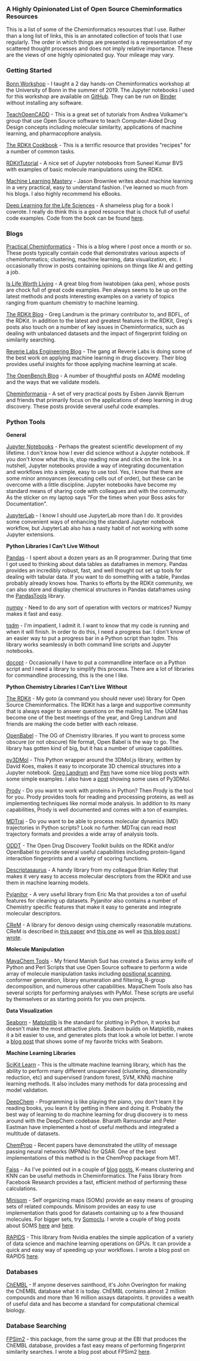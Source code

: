 ### **A Highly Opinionated List of Open Source Cheminformatics Resources**

This is a list of some of the Cheminformatics resources that I use.  Rather than a long list of links, this is an annotated collection of tools that I use regularly.  The order in which things are presented is a representation of my scattered thought processes and does not imply relative importance.  These are the views of one highly opinionated guy.  Your mileage may vary. 

### Getting Started

[Bonn Workshop](https://github.com/PatWalters/workshop) - I taught a 2 day hands-on Cheminformatics workshop at the University of Bonn in the summer of 2019.  The Jupyter notebooks I used for this workshop are available on [GitHub](https://github.com/PatWalters/workshop).  They can be run on [Binder](https://mybinder.org/v2/gh/PatWalters/workshop/master) without installing any software. 

[TeachOpenCADD](https://github.com/volkamerlab/TeachOpenCADD) - This is a great set of tutorials from Andrea Volkamer's group that use Open Source software to teach Computer-Aided Drug Design concepts including molecular similarity, applications of machine learning, and pharmacophore analysis. 

[The RDKit Cookbook](https://www.rdkit.org/docs/Cookbook.html) - This is a terrific resource that provides "recipes" for a number of common tasks. 

[RDKitTutorial](https://github.com/suneelbvs/rdkit_tutorials) - A nice set of Jupyter notebooks from Suneel Kumar BVS with examples of basic molecule manipulations using the RDKit. 

[Machine Learning Mastery](https://machinelearningmastery.com/blog/) - Jason Brownlee writes about machine learning in a very practical, easy to understand fashion.  I've learned so much from his blogs.  I also highly recommend his eBooks.

[Deep Learning for the Life Sciences](https://www.oreilly.com/library/view/deep-learning-for/9781492039822/) - A shameless plug for a book I cowrote.  I really do think this is a good resource that is chock full of useful code examples.  Code from the book can be found [here](https://github.com/deepchem/DeepLearningLifeSciences). 

### **Blogs**

[Practical Cheminformatics](https://practicalcheminformatics.blogspot.com/) - This is a blog where I post once a month or so. These posts typically contain code that demonstrates various aspects of cheminformatics; clustering, machine learning, data visualization, etc. I occasionally throw in posts containing opinions on things like AI and getting a job. 

[Is Life Worth Living](https://iwatobipen.wordpress.com/) - A great blog from Iwatobipen (aka pen), whose posts are chock full of great code examples.  Pen always seems to be up on the latest methods and posts interesting examples on a variety of topics ranging from quantum chemistry to machine learning. 

[The RDKit Blog](http://rdkit.blogspot.com/) - Greg Landrum is the primary contributor to, and BDFL, of the RDKit.  In addition to the latest and greatest features in the RDKit, Greg's posts also touch on a number of key issues in Cheminformatics, such as dealing with unbalanced datasets and the impact of fingerprint folding on similarity searching. 

[Reverie Labs Engineering Blog](https://blog.reverielabs.com/) - The gang at Reverie Labs is doing some of the best work on applying machine learning in drug discovery.  Their blog provides useful insights for those applying machine learning at scale. 

[The OpenBench Blog](https://opnbnch.substack.com/) - A number of thoughtful posts on ADME modeling and the ways that we validate models. 

[Cheminformania](http://www.cheminformania.com/) - A set of very practical posts by Esben Jannik Bjerrum and friends that primarily focus on the applications of deep learning in drug discovery.  These posts provide several useful code examples.

### **Python Tools**

**General**

[Jupyter Notebooks](https://jupyter.org/) - Perhaps the greatest scientific development of my lifetime.  I don't know how I ever did science without a Jupyter notebook.  If you don't know what this is, stop reading now and click on the link.  In a nutshell, Jupyter notebooks provide a way of integrating documentation and workflows into a simple, easy to use tool.  Yes, I know that there are some minor annoyances (executing cells out of order), but these can be overcome with a little discipline.  Jupyter notebooks have become my standard means of sharing code with colleagues and with the community.  As the sticker on my laptop says "For the times when your Boss asks for Documentation".

[JupyterLab](https://blog.jupyter.org/jupyterlab-is-ready-for-users-5a6f039b8906) - I know I should use JupyterLab more than I do. It provides some convenient ways of enhancing the standard Jupyter notebook workflow, but JupyterLab also has a nasty habit of not working with some Jupyter extensions. 


**Python Libraries I Can't Live Without**

[Pandas](https://pandas.pydata.org/) - I spent about a dozen years as an R programmer.  During that time I got used to thinking about data tables as dataframes in memory.  Pandas provides an incredibly robust, fast, and well thought out set up tools for dealing with tabular data.  If you want to do something with a table, Pandas probably already knows how.  Thanks to efforts by the RDKit community, we can also store and display chemical structures in Pandas dataframes using the [PandasTools](https://www.rdkit.org/docs/source/rdkit.Chem.PandasTools.html) library. 

[numpy](https://numpy.org/) - Need to do any sort of operation with vectors or matrices? Numpy makes it fast and easy.  

[tqdm](https://github.com/tqdm/tqdm) - I'm impatient, I admit it.  I want to know that my code is running and when it will finish.  In order to do this, I need a progress bar.  I don't know of an easier way to put a progress bar in a Python script than tqdm.  This library works seamlessly in both command line scripts and Jupyter notebooks.

[docopt](https://github.com/docopt/docopt) - Occasionally I have to put a commandline interface on a Python script and I need a library to simplify this process.  There are a lot of libraries for commandline processing, this is the one I like. 


**Python Chemistry Libraries I Can't Live Without**

[The RDKit](https://www.rdkit.org/) - My goto (a command you should never use) library for Open Source Cheminformatics.  The RDKit has a large and supportive community that is always eager to answer questions on the mailing list.  The UGM has become one of the best meetings of the year, and Greg Landrum and friends are making the code better with each release. 

[OpenBabel](http://openbabel.org/wiki/Main_Page) - The OG of Chemistry libraries.  If you want to process some obscure (or not obscure) file format, Open Babel is the way to go.  The library has gotten kind of big, but it has a number of unique capabilities. 

[py3DMol](https://pypi.org/project/py3Dmol/) - This Python wrapper around the 3DMol.js library, written by David Koes, makes it easy to incorporate 3D chemical structures into a Jupyter notebook.  [Greg Landrum](https://nbviewer.jupyter.org/github/greglandrum/rdkit_blog/blob/master/notebooks/Trying%20py3Dmol.ipynb) and [Pen](https://birdlet.github.io/2019/10/02/py3dmol_example/) have some nice blog posts with some simple examples. I also have a [post](https://practicalcheminformatics.blogspot.com/2020/05/analyzing-sars-cov-2-main-protease-mpro.html) showing some uses of Py3DMol. 

[Prody](http://prody.csb.pitt.edu/) - Do you want to work with proteins in Python? Then Prody is the tool for you.  Prody provides tools for reading and processing proteins, as well as implementing techniques like normal mode analysis.  In addition to its many capabilities, Prody is well documented and comes with a ton of examples. 

[MDTraj](https://www.mdtraj.org) - Do you want to be able to process molecular dynamics (MD) trajectories in Python scripts?  Look no further.  MDTraj can read most trajectory formats and provides a wide array of analysis tools.  

[ODDT](https://github.com/oddt/oddt) - The Open Drug Discovery Toolkit builds on the RDKit and/or OpenBabel to provide several useful capabilities including protein-ligand interaction fingerprints and a variety of scoring functions. 

[Descriptasaurus](https://github.com/bp-kelley/descriptastorus) - A handy library from my colleague Brian Kelley that makes it very easy to access molecular descriptors from the RDKit and use them in machine learning models. 

[Pyjanitor](https://github.com/ericmjl/pyjanitor) - A very useful library from Eric Ma that provides a ton of useful features for cleaning up datasets.  Pyjanitor also contains a number of Chemistry specific features that make it easy to generate and integrate molecular descriptors. 

[CReM](https://github.com/DrrDom/crem) - A library for denovo design using chemically reasonable mutations.  CReM is described in [this paper](https://jcheminf.biomedcentral.com/articles/10.1186/s13321-020-00431-w) and [this one](https://pubs.acs.org/doi/10.1021/acs.jcim.0c00792) as well as [this blog post I wrote](https://practicalcheminformatics.blogspot.com/2020/03/building-on-fragments-from-diamondxchem.html). 


 **Molecule Manipulation**
 
[MayaChem Tools](http://www.mayachemtools.org/) - My friend Manish Sud has created a Swiss army knife of Python and Perl Scripts that use Open Source software to perform a wide array of molecule manipulation tasks including [positional scanning](https://practicalcheminformatics.blogspot.com/2020/04/positional-analogue-scanning.html), conformer generation, library enumeration and filtering, R-group decomposition, and numerous other capabilities.  MayaChem Tools also has several scripts for performing analyses with PyMol.  These scripts are useful by themselves or as starting points for you own projects. 


**Data Visualization**

[Seaborn](https://seaborn.pydata.org/) - [Matplotlib](https://matplotlib.org/) is the standard for plotting in Python, it works but doesn't make the most attractive plots.  Seaborn builds on Matplotlib, makes it a bit easier to use, and generates plots that look a whole lot better.  I wrote a [blog post](http://practicalcheminformatics.blogspot.com/2020/10/a-collection-of-things-i-freqently.html) that shows some of my favorite tricks with Seaborn. 


**Machine Learning Libraries**

[SciKit Learn](https://scikit-learn.org/stable/) - This is the ultimate machine learning library, which has the ability to perform many different unsupervised (clustering, dimensionality reduction, etc) and supervised (random forest, SVM, KNN) machine learning methods. It also includes many methods for data processing and model validation. 

[DeepChem](https://deepchem.io/) - Programming is like playing the piano, you don't learn it by reading books, you learn it by getting in there and doing it.  Probably the best way of learning to do machine learning for drug discovery is to mess around with the DeepChem codebase.  Bharath Ramsundar and Peter Eastman have implemented a host of useful methods and integrated a multitude of datasets.

[ChemProp](https://github.com/chemprop/chemprop) - Recent papers have demonstrated the utility of message passing neural networks (MPNNs) for QSAR.  One of the best implementations of this method is in the ChemProp package from MIT. 

[Faiss](https://github.com/facebookresearch/faiss) - As I've pointed out in a couple of [blog](http://practicalcheminformatics.blogspot.com/2019/01/k-means-clustering.html) [posts](http://practicalcheminformatics.blogspot.com/2019/04/clustering-21-million-compounds-for-5.html), K-means clustering and KNN can be useful methods in Cheminformatics.  The Faiss library from Facebook Research provides a fast, efficient method of performing these calculations.

[Minisom](https://github.com/JustGlowing/minisom) - Self organizing maps (SOMs) provide an easy means of grouping sets of related compounds.  Minisom provides an easy to use implementation thats good for datasets containing up to a few thousand molecules.  For bigger sets, try [Somoclu](https://github.com/peterwittek/somoclu).  I wrote a couple of blog posts about SOMS [here](http://practicalcheminformatics.blogspot.com/2018/10/self-organizing-maps-90s-fad-or-useful.html) and [here](http://practicalcheminformatics.blogspot.com/2018/10/self-organizing-maps-code-part-2.html). 

[RAPIDS](https://rapids.ai/) - This library from Nvidia enables the simple application of a variety of data science and machine learning operations on GPUs.  It can provide a quick and easy way of speeding up your workflows.  I wrote a blog post on RAPIDS [here](http://practicalcheminformatics.blogspot.com/2020/06/wicked-fast-cheminformatics-with-nvidia.html). 


### Databases

[ChEMBL](https://www.ebi.ac.uk/chembl/) - If anyone deserves sainthood, it's John Overington for making the ChEMBL database what it is today.  ChEMBL contains almost 2 million  compounds and more than 16 million assays datapoints.  It provides a wealth of useful data and has become a standard for computational chemical biology.   

### Database Searching

[FPSim2](https://github.com/chembl/FPSim2) - this package, from the same group at the EBI that produces the ChEMBL database, provides a fast easy means of performing fingerprint similarity searches.  I wrote a blog post about FPSim2 [here](https://practicalcheminformatics.blogspot.com/2020/10/what-do-molecules-that-look-like-this.html). 
